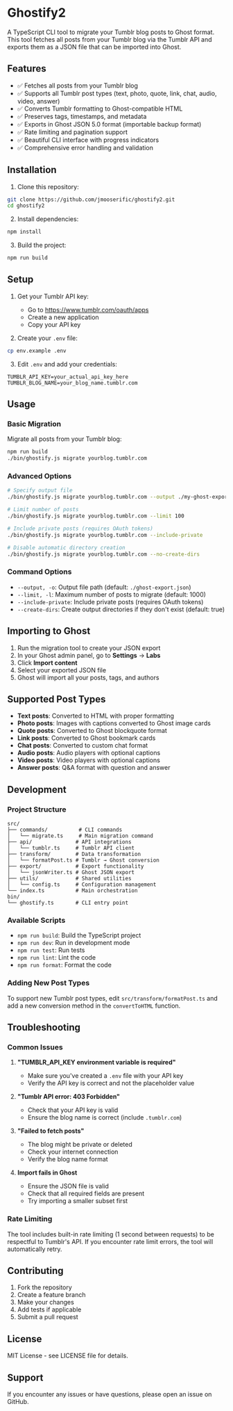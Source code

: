 # Ghostify2

A TypeScript CLI tool to migrate your Tumblr blog posts to Ghost format. This tool fetches all posts from your Tumblr blog via the Tumblr API and exports them as a JSON file that can be imported into Ghost.

## Features

- ✅ Fetches all posts from your Tumblr blog
- ✅ Supports all Tumblr post types (text, photo, quote, link, chat, audio, video, answer)
- ✅ Converts Tumblr formatting to Ghost-compatible HTML
- ✅ Preserves tags, timestamps, and metadata
- ✅ Exports in Ghost JSON 5.0 format (importable backup format)
- ✅ Rate limiting and pagination support
- ✅ Beautiful CLI interface with progress indicators
- ✅ Comprehensive error handling and validation

## Installation

1. Clone this repository:
```bash
git clone https://github.com/jmooserific/ghostify2.git
cd ghostify2
```

2. Install dependencies:
```bash
npm install
```

3. Build the project:
```bash
npm run build
```

## Setup

1. Get your Tumblr API key:
   - Go to https://www.tumblr.com/oauth/apps
   - Create a new application
   - Copy your API key

2. Create your `.env` file:
```bash
cp env.example .env
```

3. Edit `.env` and add your credentials:
```env
TUMBLR_API_KEY=your_actual_api_key_here
TUMBLR_BLOG_NAME=your_blog_name.tumblr.com
```

## Usage

### Basic Migration

Migrate all posts from your Tumblr blog:

```bash
npm run build
./bin/ghostify.js migrate yourblog.tumblr.com
```

### Advanced Options

```bash
# Specify output file
./bin/ghostify.js migrate yourblog.tumblr.com --output ./my-ghost-export.json

# Limit number of posts
./bin/ghostify.js migrate yourblog.tumblr.com --limit 100

# Include private posts (requires OAuth tokens)
./bin/ghostify.js migrate yourblog.tumblr.com --include-private

# Disable automatic directory creation
./bin/ghostify.js migrate yourblog.tumblr.com --no-create-dirs
```

### Command Options

- `--output, -o`: Output file path (default: `./ghost-export.json`)
- `--limit, -l`: Maximum number of posts to migrate (default: 1000)
- `--include-private`: Include private posts (requires OAuth tokens)
- `--create-dirs`: Create output directories if they don't exist (default: true)

## Importing to Ghost

1. Run the migration tool to create your JSON export
2. In your Ghost admin panel, go to **Settings** → **Labs**
3. Click **Import content**
4. Select your exported JSON file
5. Ghost will import all your posts, tags, and authors

## Supported Post Types

- **Text posts**: Converted to HTML with proper formatting
- **Photo posts**: Images with captions converted to Ghost image cards
- **Quote posts**: Converted to Ghost blockquote format
- **Link posts**: Converted to Ghost bookmark cards
- **Chat posts**: Converted to custom chat format
- **Audio posts**: Audio players with optional captions
- **Video posts**: Video players with optional captions
- **Answer posts**: Q&A format with question and answer

## Development

### Project Structure

```
src/
├── commands/          # CLI commands
│   └── migrate.ts     # Main migration command
├── api/              # API integrations
│   └── tumblr.ts     # Tumblr API client
├── transform/        # Data transformation
│   └── formatPost.ts # Tumblr → Ghost conversion
├── export/           # Export functionality
│   └── jsonWriter.ts # Ghost JSON export
├── utils/            # Shared utilities
│   └── config.ts     # Configuration management
└── index.ts          # Main orchestration
bin/
└── ghostify.ts       # CLI entry point
```

### Available Scripts

- `npm run build`: Build the TypeScript project
- `npm run dev`: Run in development mode
- `npm run test`: Run tests
- `npm run lint`: Lint the code
- `npm run format`: Format the code

### Adding New Post Types

To support new Tumblr post types, edit `src/transform/formatPost.ts` and add a new conversion method in the `convertToHTML` function.

## Troubleshooting

### Common Issues

1. **"TUMBLR_API_KEY environment variable is required"**
   - Make sure you've created a `.env` file with your API key
   - Verify the API key is correct and not the placeholder value

2. **"Tumblr API error: 403 Forbidden"**
   - Check that your API key is valid
   - Ensure the blog name is correct (include `.tumblr.com`)

3. **"Failed to fetch posts"**
   - The blog might be private or deleted
   - Check your internet connection
   - Verify the blog name format

4. **Import fails in Ghost**
   - Ensure the JSON file is valid
   - Check that all required fields are present
   - Try importing a smaller subset first

### Rate Limiting

The tool includes built-in rate limiting (1 second between requests) to be respectful to Tumblr's API. If you encounter rate limit errors, the tool will automatically retry.

## Contributing

1. Fork the repository
2. Create a feature branch
3. Make your changes
4. Add tests if applicable
5. Submit a pull request

## License

MIT License - see LICENSE file for details.

## Support

If you encounter any issues or have questions, please open an issue on GitHub. 
